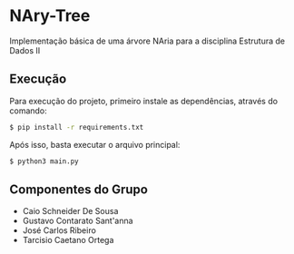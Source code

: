 # NAry-Tree

Implementação básica de uma árvore NAria para a disciplina Estrutura de Dados II

## Execução

Para execução do projeto, primeiro instale as dependências, através do comando:
```bash
$ pip install -r requirements.txt
```
Após isso, basta executar o arquivo principal:
```bash
$ python3 main.py
```

## Componentes do Grupo
- Caio Schneider De Sousa
- Gustavo Contarato Sant'anna
- José Carlos Ribeiro
- Tarcisio Caetano Ortega